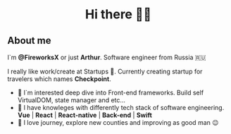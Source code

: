 <h1 align="center">
  Hi there 👋🏼
</h1>

## About me
I`m **@FireworksX** or just **Arthur**. Software engineer from Russia 🇷🇺

I really like work/create at Startups 🚀. Currently creating startup for travelers which names **Checkpoint**.

- 👀 I`m interested deep dive into Front-end frameworks. Build self VirtualDOM, state manager and etc...
- 🦾 I have knowleges with differently tech stack of software engineering. **Vue** | **React** | **React-native** | **Back-end** | **Swift**
- 🌇 I love journey, explore new counties and improving as good man 😉
